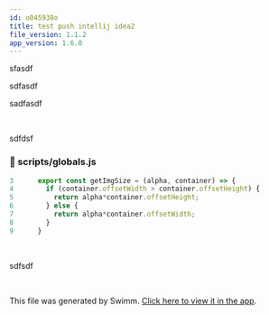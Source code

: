```yaml
---
id: o045938o
title: test push intellij idea2
file_version: 1.1.2
app_version: 1.6.0
---
```


sfasdf

sdfasdf

sadfasdf

<br/>

sdfdsf
<!-- NOTE-swimm-snippet: the lines below link your snippet to Swimm -->
### 📄 scripts/globals.js
```javascript
3      export const getImgSize = (alpha, container) => {
4        if (container.offsetWidth > container.offsetHeight) {
5          return alpha*container.offsetHeight;
6        } else {
7          return alpha*container.offsetWidth;
8        }
9      }
```

<br/>

sdfsdf

<br/>

This file was generated by Swimm. [Click here to view it in the app](https://swimm-web-app.web.app/repos/Z2l0aHViJTNBJTNBc21hcnQtbWlycm9yJTNBJTNBSWRpdFllZ2VyU3dpbW0=/docs/o045938o).
